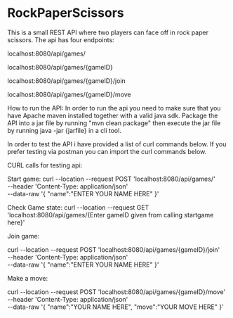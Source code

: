 # RockPaperScissors
This is a small REST API where two players can face off in rock paper scissors. The api has four endpoints:

localhost:8080/api/games/

localhost:8080/api/games/{gameID}

localhost:8080/api/games/{gameID}/join

localhost:8080/api/games/{gameID}/move


How to run the API:
In order to run the api you need to make sure that you have Apache maven installed together with a valid java sdk.
Package the API into a jar file by running "mvn clean package" then execute the jar file by running java -jar {jarfile} in a cli tool.

In order to test the API i have provided a list of curl commands below. If you prefer testing via postman you can import the curl commands below.


CURL calls for testing api:

Start game:
curl --location --request POST 'localhost:8080/api/games/' \
--header 'Content-Type: application/json' \
--data-raw '{
    "name":"ENTER YOUR NAME HERE"
}'

Check Game state: 
curl --location --request GET 'localhost:8080/api/games/{Enter gameID given from calling startgame here}'

Join game:

curl --location --request POST 'localhost:8080/api/games/{gameID}/join' \
--header 'Content-Type: application/json' \
--data-raw '{
    "name":"ENTER YOUR NAME HERE"
}'

Make a move: 

curl --location --request POST 'localhost:8080/api/games/{gameID}/move' \
--header 'Content-Type: application/json' \
--data-raw '{
    "name":"YOUR NAME HERE",
    "move":"YOUR MOVE HERE"
}'
